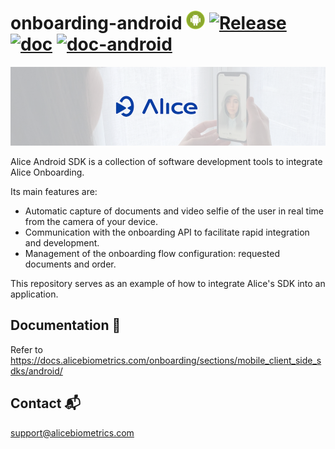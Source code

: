 # onboarding-android <img src="https://github.com/alice-biometrics/custom-emojis/blob/master/images/android.png" width="30"> [![Release](https://img.shields.io/github/v/release/alice-biometrics/onboarding-android)](https://github.com/alice-biometrics/onboarding-android/releases) [![doc](https://img.shields.io/badge/doc-onboarding-51CB56)](https://docs.alicebiometrics.com/onboarding/) [![doc-android](https://img.shields.io/badge/doc-android-51CB56)](https://docs.alicebiometrics.com/onboarding/sections/mobile_client_side_sdks/android/)



<img src="https://github.com/alice-biometrics/custom-emojis/blob/master/images/alice_header.png" width=auto>

Alice Android SDK is a collection of software development tools to integrate Alice Onboarding.

Its main features are:

- Automatic capture of documents and video selfie of the user in real time from the camera of your device.
- Communication with the onboarding API to facilitate rapid integration and development.
- Management of the onboarding flow configuration: requested documents and order.

This repository serves as an example of how to integrate Alice's SDK into an application.

## Documentation :page_facing_up:

Refer to https://docs.alicebiometrics.com/onboarding/sections/mobile_client_side_sdks/android/

## Contact :mailbox_with_mail:

support@alicebiometrics.com
